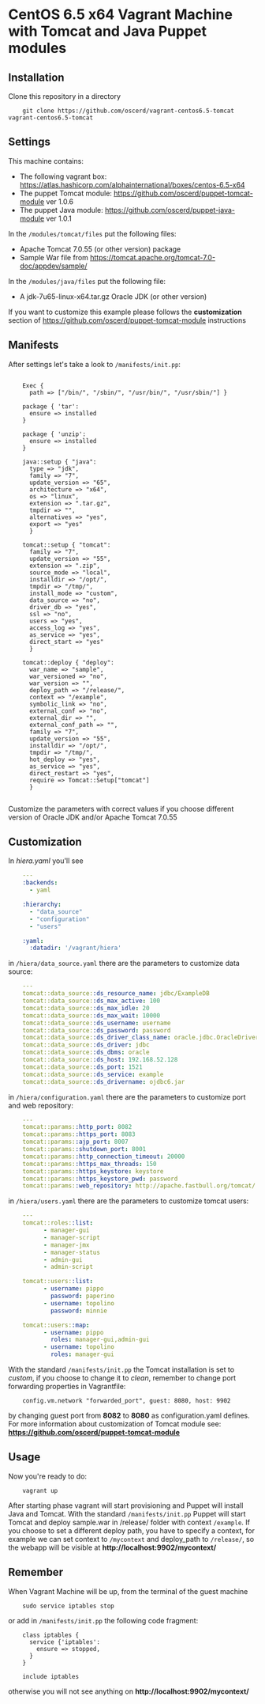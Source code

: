 CentOS 6.5 x64 Vagrant Machine with Tomcat and Java Puppet modules
========================

Installation
-----------------

Clone this repository in a directory 

```shell
	git clone https://github.com/oscerd/vagrant-centos6.5-tomcat vagrant-centos6.5-tomcat
```

Settings
-----------------

This machine contains:

 * The following vagrant box: https://atlas.hashicorp.com/alphainternational/boxes/centos-6.5-x64
 * The puppet Tomcat module: https://github.com/oscerd/puppet-tomcat-module ver 1.0.6
 * The puppet Java module: https://github.com/oscerd/puppet-java-module ver 1.0.1

In the `/modules/tomcat/files` put the following files:

 * Apache Tomcat 7.0.55 (or other version) package
 * Sample War file from https://tomcat.apache.org/tomcat-7.0-doc/appdev/sample/

In the `/modules/java/files` put the following file:

 * A jdk-7u65-linux-x64.tar.gz Oracle JDK (or other version)

If you want to customize this example please follows the __customization__ section of https://github.com/oscerd/puppet-tomcat-module instructions

Manifests
-----------------

After settings let's take a look to `/manifests/init.pp`:

```puppet

	Exec {
	  path => ["/bin/", "/sbin/", "/usr/bin/", "/usr/sbin/"] }

	package { 'tar':
	  ensure => installed
	}

	package { 'unzip':
	  ensure => installed
	}

	java::setup { "java":
	  type => "jdk",
	  family => "7",
	  update_version => "65",
	  architecture => "x64",
	  os => "linux",
	  extension => ".tar.gz",
	  tmpdir => "",
	  alternatives => "yes",
	  export => "yes"
	  }

	tomcat::setup { "tomcat":
	  family => "7",
	  update_version => "55",
	  extension => ".zip",
	  source_mode => "local",
	  installdir => "/opt/",
	  tmpdir => "/tmp/",
	  install_mode => "custom",
	  data_source => "no",
	  driver_db => "yes",
	  ssl => "no",
	  users => "yes",
	  access_log => "yes",
	  as_service => "yes",
	  direct_start => "yes"
	  }

	tomcat::deploy { "deploy":
	  war_name => "sample",
	  war_versioned => "no",
	  war_version => "",
	  deploy_path => "/release/",
	  context => "/example",
	  symbolic_link => "no",
	  external_conf => "no",
	  external_dir => "",
	  external_conf_path => "",
	  family => "7",
	  update_version => "55",
	  installdir => "/opt/",
	  tmpdir => "/tmp/",
	  hot_deploy => "yes",
	  as_service => "yes",
	  direct_restart => "yes",
	  require => Tomcat::Setup["tomcat"]
	  }


```

Customize the parameters with correct values if you choose different version of Oracle JDK and/or Apache Tomcat 7.0.55

Customization
-----------------

In _hiera.yaml_ you'll see

```yaml
	---
	:backends:
	  - yaml

	:hierarchy:
	  - "data_source"
	  - "configuration"
	  - "users"

	:yaml:
	  :datadir: '/vagrant/hiera'
```

in `/hiera/data_source.yaml` there are the parameters to customize data source:

```yaml
	---
	tomcat::data_source::ds_resource_name: jdbc/ExampleDB
	tomcat::data_source::ds_max_active: 100
	tomcat::data_source::ds_max_idle: 20
	tomcat::data_source::ds_max_wait: 10000
	tomcat::data_source::ds_username: username
	tomcat::data_source::ds_password: password
	tomcat::data_source::ds_driver_class_name: oracle.jdbc.OracleDriver
	tomcat::data_source::ds_driver: jdbc
	tomcat::data_source::ds_dbms: oracle
	tomcat::data_source::ds_host: 192.168.52.128
	tomcat::data_source::ds_port: 1521
	tomcat::data_source::ds_service: example
	tomcat::data_source::ds_drivername: ojdbc6.jar
```

in `/hiera/configuration.yaml` there are the parameters to customize port and web repository:

```yaml
	---
	tomcat::params::http_port: 8082
	tomcat::params::https_port: 8083
	tomcat::params::ajp_port: 8007
	tomcat::params::shutdown_port: 8001
	tomcat::params::http_connection_timeout: 20000
	tomcat::params::https_max_threads: 150
	tomcat::params::https_keystore: keystore
	tomcat::params::https_keystore_pwd: password
	tomcat::params::web_repository: http://apache.fastbull.org/tomcat/
```

in `/hiera/users.yaml` there are the parameters to customize tomcat users:

```yaml
	---
	tomcat::roles::list:
	      - manager-gui
	      - manager-script
	      - manager-jmx
	      - manager-status
	      - admin-gui
	      - admin-script

	tomcat::users::list:
	      - username: pippo
		    password: paperino
	      - username: topolino
		    password: minnie

	tomcat::users::map:
	      - username: pippo
		    roles: manager-gui,admin-gui
	      - username: topolino
		    roles: manager-gui
```

With the standard `/manifests/init.pp` the Tomcat installation is set to _custom_, if you choose to change it to _clean_, remember to change port forwarding properties in Vagrantfile:

```shell
	config.vm.network "forwarded_port", guest: 8080, host: 9902
```

by changing guest port from __8082__ to __8080__ as configuration.yaml defines. For more information about customization of Tomcat module see: __https://github.com/oscerd/puppet-tomcat-module__

Usage
-----------------

Now you're ready to do:

```shell
	vagrant up
```

After starting phase vagrant will start provisioning and Puppet will install Java and Tomcat. With the standard `/manifests/init.pp` Puppet will start Tomcat and deploy sample.war in /release/ folder with context `/example`.
If you choose to set a different deploy path, you have to specify a context, for example we can set context to `/mycontext` and deploy_path to `/release/`, so the webapp will be visible at __http://localhost:9902/mycontext/__

Remember
----------------- 

When Vagrant Machine will be up, from the terminal of the guest machine 

```shell
	sudo service iptables stop
```

or add in `/manifests/init.pp` the following code fragment:

```puppet
	class iptables {
	  service {'iptables':
	    ensure => stopped,
	  }
	}

	include iptables
```

otherwise you will not see anything on __http://localhost:9902/mycontext/__



